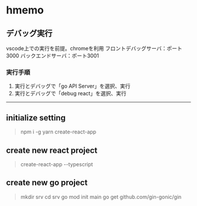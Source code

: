 # hmemo

## デバッグ実行
vscode上での実行を前提。chromeを利用
フロントデバッグサーバ：ポート3000
バックエンドサーバ：ポート3001

### 実行手順
1. 実行とデバッグで「go API Server」を選択、実行
2. 実行とデバッグで「debug react」を選択、実行

-------------------------------------------------------------

## initialize setting
> npm i -g yarn create-react-app

## create new react project
> create-react-app --typescript

## create new go project
> mkdir srv
> cd srv
> go mod init main
> go get github.com/gin-gonic/gin
